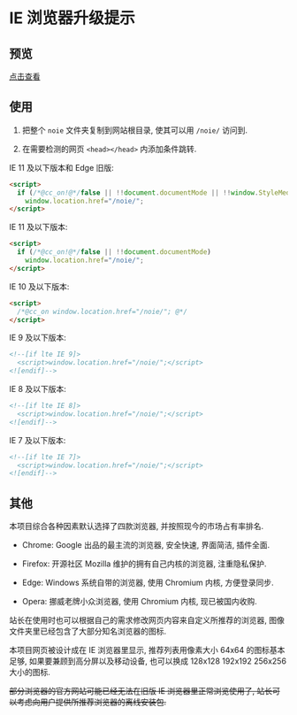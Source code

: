 
# IE 浏览器升级提示

## 预览

<a href="https://www.lmintlcx.com/noie/" target="_blank">点击查看</a>

## 使用

1. 把整个 `noie` 文件夹复制到网站根目录, 使其可以用 `/noie/` 访问到.

2. 在需要检测的网页 `<head></head>` 内添加条件跳转.

IE 11 及以下版本和 Edge 旧版:

```html
<script>
  if (/*@cc_on!@*/false || !!document.documentMode || !!window.StyleMedia)
    window.location.href="/noie/";
</script>
```

IE 11 及以下版本:

```html
<script>
  if (/*@cc_on!@*/false || !!document.documentMode)
    window.location.href="/noie/";
</script>
```

IE 10 及以下版本:

```html
<script>
  /*@cc_on window.location.href="/noie/"; @*/
</script>
```

IE 9 及以下版本:

```html
<!--[if lte IE 9]>
  <script>window.location.href="/noie/";</script>
<![endif]-->
```

IE 8 及以下版本:

```html
<!--[if lte IE 8]>
  <script>window.location.href="/noie/";</script>
<![endif]-->
```

IE 7 及以下版本:

```html
<!--[if lte IE 7]>
  <script>window.location.href="/noie/";</script>
<![endif]-->
```

## 其他

本项目综合各种因素默认选择了四款浏览器, 并按照现今的市场占有率排名.

- Chrome: Google 出品的最主流的浏览器, 安全快速, 界面简洁, 插件全面.

- Firefox: 开源社区 Mozilla 维护的拥有自己内核的浏览器, 注重隐私保护.

- Edge: Windows 系统自带的浏览器, 使用 Chromium 内核, 方便登录同步.

- Opera: 挪威老牌小众浏览器, 使用 Chromium 内核, 现已被国内收购.

站长在使用时也可以根据自己的需求修改网页内容来自定义所推荐的浏览器, 图像文件夹里已经包含了大部分知名浏览器的图标.

本项目网页被设计成在 IE 浏览器里显示, 推荐列表用像素大小 64x64 的图标基本足够, 如果要兼顾到高分屏以及移动设备, 也可以换成 128x128 192x192 256x256 大小的图标.

~~部分浏览器的官方网站可能已经无法在旧版 IE 浏览器里正常浏览使用了, 站长可以考虑向用户提供所推荐浏览器的离线安装包.~~
